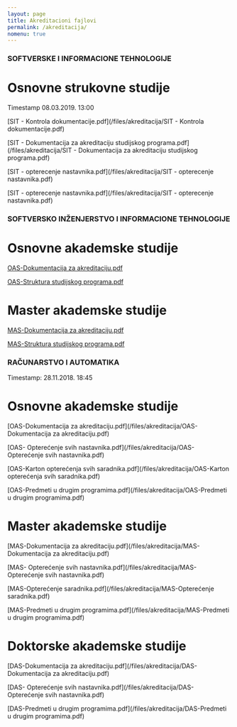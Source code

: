 ```yaml
---
layout: page
title: Akreditacioni fajlovi
permalink: /akreditacija/
nomenu: true
---
```


### SOFTVERSKE I INFORMACIONE TEHNOLOGIJE

# Osnovne strukovne studije 
Timestamp 08.03.2019. 13:00 

[SIT - Kontrola dokumentacije.pdf](/files/akreditacija/SIT - Kontrola dokumentacije.pdf) 

[SIT - Dokumentacija za akreditaciju studijskog programa.pdf](/files/akreditacija/SIT - Dokumentacija za akreditaciju studijskog programa.pdf) 

[SIT - opterecenje nastavnika.pdf](/files/akreditacija/SIT - opterecenje nastavnika.pdf)  

[SIT - opterecenje nastavnika.pdf](/files/akreditacija/SIT - opterecenje nastavnika.pdf)  

### SOFTVERSKO INŽENJERSTVO I INFORMACIONE TEHNOLOGIJE

# Osnovne akademske studije
[OAS-Dokumentacija za akreditaciju.pdf](/files/akreditacija/SIiIT_OAS.pdf) 

[OAS-Struktura studijskog programa.pdf](/files/akreditacija/Struktura_OAS_SIiIT.pdf)

# Master akademske studije
[MAS-Dokumentacija za akreditaciju.pdf](/files/akreditacija/MAS_SIiIT.pdf)

[MAS-Struktura studijskog programa.pdf](/files/akreditacija/Struktura_SP_MAS_SIiIT.pdf)

### RAČUNARSTVO I AUTOMATIKA
Timestamp: 28.11.2018. 18:45

# Osnovne akademske studije
[OAS-Dokumentacija za akreditaciju.pdf](/files/akreditacija/OAS-Dokumentacija za akreditaciju.pdf) 

[OAS- Opterećenje svih nastavnika.pdf](/files/akreditacija/OAS- Opterećenje svih nastavnika.pdf)

[OAS-Karton opterećenja svih saradnika.pdf](/files/akreditacija/OAS-Karton opterećenja svih saradnika.pdf)

[OAS-Predmeti u drugim programima.pdf](/files/akreditacija/OAS-Predmeti u drugim programima.pdf)

# Master akademske studije
[MAS-Dokumentacija za akreditaciju.pdf](/files/akreditacija/MAS-Dokumentacija za akreditaciju.pdf)

[MAS- Opterećenje svih nastavnika.pdf](/files/akreditacija/MAS- Opterećenje svih nastavnika.pdf)

[MAS-Opterećenje saradnika.pdf](/files/akreditacija/MAS-Opterećenje saradnika.pdf)

[MAS-Predmeti u drugim programima.pdf](/files/akreditacija/MAS-Predmeti u drugim programima.pdf)

# Doktorske akademske studije
[DAS-Dokumentacija za akreditaciju.pdf](/files/akreditacija/DAS-Dokumentacija za akreditaciju.pdf)

[DAS- Opterećenje svih nastavnika.pdf](/files/akreditacija/DAS- Opterećenje svih nastavnika.pdf)

[DAS-Predmeti u drugim programima.pdf](/files/akreditacija/DAS-Predmeti u drugim programima.pdf)

